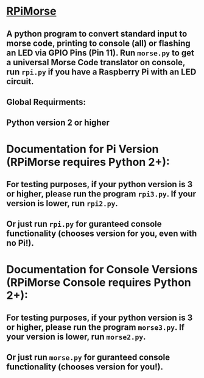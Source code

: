 # [RPiMorse](https://github.com/dotimothy/RPiMorse)
 <h2>A python program to convert standard input to morse code, printing to console (all) or flashing an LED via GPIO Pins (Pin 11). Run <code>morse.py</code> to get a universal Morse Code translator on console, run <code>rpi.py</code> if you have a Raspberry Pi with an LED circuit.</h2>
 
 ## Global Requirments:
 <h2>Python version 2 or higher</h2>
 
  # Documentation for Pi Version (RPiMorse requires Python 2+):
 
 <h2>For testing purposes, if your python version is 3 or higher, please run the program <code>rpi3.py</code>. If your version is lower, run <code>rpi2.py</code>.</h2>
 
  ## Or just run <code>rpi.py</code> for guranteed console functionality (chooses version for you, even with no Pi!).
 
 # Documentation for Console Versions (RPiMorse Console requires Python 2+): 
 <h2>For testing purposes, if your python version is 3 or higher, please run the program <code>morse3.py</code>. If your version is lower, run <code>morse2.py</code>.</h2>
 
 ## Or just run <code>morse.py</code> for guranteed console functionality (chooses version for you!).



